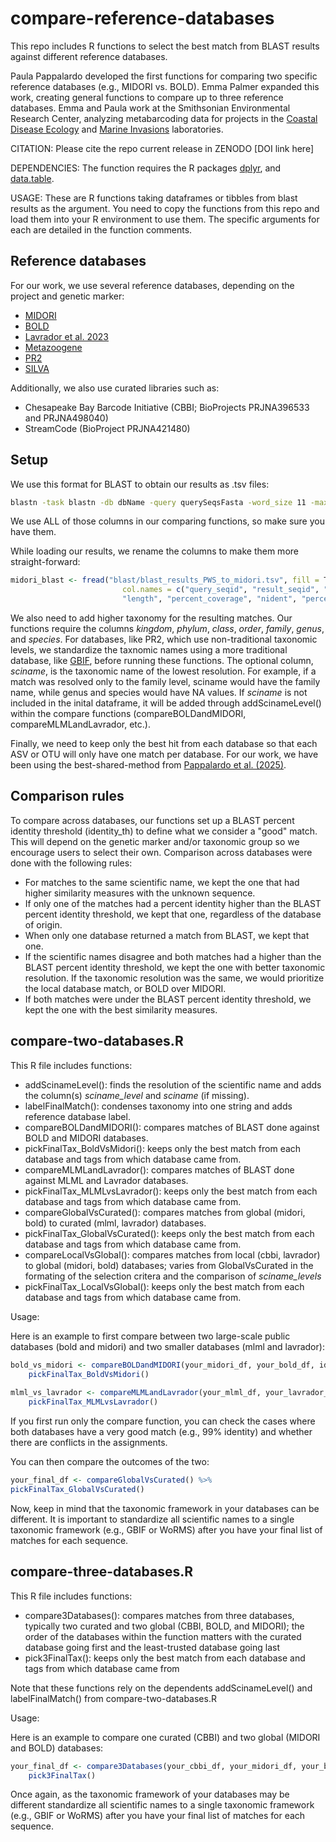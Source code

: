 # compare-reference-databases

This repo includes R functions to select the best match from BLAST results against different reference databases.

Paula Pappalardo developed the first functions for comparing two specific reference databases (e.g., MIDORI vs. BOLD). Emma Palmer expanded this work, creating general functions to compare up to three reference databases. Emma and Paula work at the Smithsonian Environmental Research Center, analyzing metabarcoding data for projects in the [Coastal Disease Ecology](https://serc.si.edu/labs/coastal-disease-ecology) and [Marine Invasions](https://serc.si.edu/labs/marine-invasions-research) laboratories.

CITATION: Please cite the repo current release in ZENODO [DOI link here]

DEPENDENCIES: The function requires the R packages [dplyr](https://dplyr.tidyverse.org/), and [data.table](https://cran.r-project.org/web/packages/data.table/vignettes/datatable-intro.html).

USAGE: These are R functions taking dataframes or tibbles from blast results as the argument. You need to copy the functions from this repo and load them into your R environment to use them. The specific arguments for each are detailed in the function comments.

## Reference databases

For our work, we use several reference databases, depending on the project and genetic marker:
* [MIDORI](https://www.reference-midori.info/)
* [BOLD](https://boldsystems.org/data/data-packages/)
* [Lavrador et al. 2023](https://www.mdpi.com/1424-2818/15/2/174)
* [Metazoogene](https://metazoogene.org/mzgdb/)
* [PR2](https://pr2-database.org/)
* [SILVA](https://www.arb-silva.de/)

Additionally, we also use curated libraries such as:

* Chesapeake Bay Barcode Initiative (CBBI; BioProjects PRJNA396533 and PRJNA498040)
* StreamCode (BioProject PRJNA421480)

## Setup

We use this format for BLAST to obtain our results as .tsv files:

``` bash
blastn -task blastn -db dbName -query querySeqsFasta -word_size 11 -max_target_seqs 200 -evalue 0.01 -outfmt "6 qseqid sseqid staxids evalue bitscore length qcovs nident pident" -out blastResults.tsv
```
We use ALL of those columns in our comparing functions, so make sure you have them.

While loading our results, we rename the columns to make them more straight-forward: 

```R
midori_blast <- fread("blast/blast_results_PWS_to_midori.tsv", fill = T,
                         col.names = c("query_seqid", "result_seqid", "evalue", "bitscore",
                         "length", "percent_coverage", "nident", "percent_identity")) 
```

We also need to add higher taxonomy for the resulting matches. Our functions require the columns _kingdom_, _phylum_, _class_, _order_, _family_, _genus_, and _species_. For databases, like PR2, which use non-traditional taxonomic levels, we standardize the taxnomic names using a more traditional database, like [GBIF](https://www.gbif.org/), before running these functions.  The optional column, _sciname_, is the taxonomic name of the lowest resolution. For example, if a match was resolved only to the family level, sciname would have the family name, while genus and species would have NA values. If _sciname_ is not included in the inital dataframe, it will be added through addScinameLevel() within the compare functions (compareBOLDandMIDORI, compareMLMLandLavrador, etc.).

Finally, we need to keep only the best hit from each database so that each ASV or OTU will only have one match per database. For our work, we have been using the best-shared-method from [Pappalardo et al. (2025)](https://besjournals.onlinelibrary.wiley.com/doi/full/10.1111/2041-210X.70147).

## Comparison rules

To compare across databases, our functions set up a BLAST percent identity threshold (identity_th) to define what we consider a "good" match. This will depend on the genetic marker and/or taxonomic group so we encourage users to select their own. Comparison across databases were done with the following rules:
* For matches to the same scientific name, we kept the one that had higher similarity measures with the unknown sequence.
* If only one of the matches had a percent identity higher than the BLAST percent identity threshold, we kept that one, regardless of the database of origin.
* When only one database returned a match from BLAST, we kept that one.
* If the scientific names disagree and both matches had a higher than the BLAST percent identity threshold, we kept the one with better taxonomic resolution. If the taxonomic resolution was the same, we would prioritize the local database match, or BOLD over MIDORI.
* If both matches were under the BLAST percent identity threshold, we kept the one with the best similarity measures.

## compare-two-databases.R

This R file includes functions:

* addScinameLevel(): finds the resolution of the scientific name and adds the column(s) _sciname_level_ and _sciname_ (if missing).
* labelFinalMatch(): condenses taxonomy into one string and adds reference database label.
* compareBOLDandMIDORI(): compares matches of BLAST done against BOLD and MIDORI databases.
* pickFinalTax_BoldVsMidori(): keeps only the best match from each database and tags from which database came from.
* compareMLMLandLavrador(): compares matches of BLAST done against MLML and Lavrador databases.
* pickFinalTax_MLMLvsLavrador(): keeps only the best match from each database and tags from which database came from.
* compareGlobalVsCurated(): compares matches from global (midori, bold) to curated (mlml, lavrador) databases.
* pickFinalTax_GlobalVsCurated(): keeps only the best match from each database and tags from which database came from.
* compareLocalVsGlobal(): compares matches from local (cbbi, lavrador) to global (midori, bold) databases; varies from GlobalVsCurated in the formating of the selection critera and the comparison of _sciname_levels_
* pickFinalTax_LocalVsGlobal(): keeps only the best match from each database and tags from which database came from.

Usage:

Here is an example to first compare between two large-scale public databases (bold and midori) and two smaller databases (mlml and lavrador):

```R
bold_vs_midori <- compareBOLDandMIDORI(your_midori_df, your_bold_df, identiy_th) %>%
    pickFinalTax_BoldVsMidori()
    
mlml_vs_lavrador <- compareMLMLandLavrador(your_mlml_df, your_lavrador_df, identiy_th) %>%
    pickFinalTax_MLMLvsLavrador()
```
If you first run only the compare function, you can check the cases where both databases have a very good match (e.g., 99% identity) and whether there are conflicts in the assignments.

You can then compare the outcomes of the two:

```R
your_final_df <- compareGlobalVsCurated() %>%
pickFinalTax_GlobalVsCurated()
```
Now, keep in mind that the taxonomic framework in your databases can be different. It is important to standardize all scientific names to a single taxonomic framework (e.g., GBIF or WoRMS) after you have your final list of matches for each sequence.

## compare-three-databases.R

This R file includes functions:

* compare3Databases(): compares matches from three databases, typically two curated and two global (CBBI, BOLD, and MIDORI); the order of the databases within the function matters with the curated database going first and the least-trusted database going last
* pick3FinalTax(): keeps only the best match from each database and tags from which database came from

Note that these functions rely on the dependents addScinameLevel() and labelFinalMatch() from compare-two-databases.R 

Usage:

Here is an example to compare one curated (CBBI) and two global (MIDORI and BOLD) databases:

```R
your_final_df <- compare3Databases(your_cbbi_df, your_midori_df, your_bold_df, identiy_th) %>%
    pick3FinalTax()
```
Once again, as the taxonomic framework of your databases may be different standardize all scientific names to a single taxonomic framework (e.g., GBIF or WoRMS) after you have your final list of matches for each sequence.
